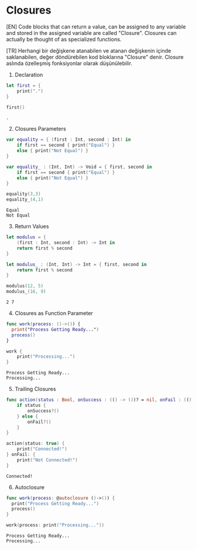 # Closures

[EN] Code blocks that can return a value, can be assigned to any variable and stored in the assigned variable are called "Closure". Closures can actually be thought of as specialized functions.

[TR] Herhangi bir değişkene atanabilen ve atanan değişkenin içinde saklanabilen, değer döndürebilen kod bloklarına "Closure" denir. Closure aslında özelleşmiş fonksiyonlar olarak düşünülebilir.


1. Declaration
```swift
let first = {
    print(".")
}
```
```swift
first()
```
```
.
```

2. Closures Parameters
```swift
var equality = { (first : Int, second : Int) in
    if first == second { print("Equal") }
    else { print("Not Equal") }
}

var equality_ : (Int, Int) -> Void = { first, second in
    if first == second { print("Equal") }
    else { print("Not Equal") }
}
```
```swift
equality(3,3)
equality_(4,1)
```
```
Equal
Not Equal
```

3. Return Values
```swift
let modulus = {
    (first : Int, second : Int) -> Int in
    return first % second
}

let modulus_ : (Int, Int) -> Int = { first, second in
    return first % second
}
```
```swift
modulus(12, 5)
modulus_(16, 9)
```
```
2 7
```

4. Closures as Function Parameter
```swift
func work(process: ()->()) {
  print("Process Getting Ready...")
  process()
}
```
```swift
work {
    print("Processing...")
}
```
```
Process Getting Ready...
Processing...
```

5. Trailing Closures
```swift
func action(status : Bool, onSuccess : (() -> ())? = nil, onFail : (() -> ())? = nil){
    if status {
        onSuccess?()
    } else {
        onFail?()
    }
}
```
```swift
action(status: true) {
    print("Connected!")
} onFail: {
    print("Not Connected!")
}
```
```
Connected!
```
6. Autoclosure 
```swift
func work(process: @autoclosure ()->()) {
  print("Process Getting Ready...")
  process()
}
```
```swift
work(process: print("Processing..."))
```
```
Process Getting Ready...
Processing...
```
